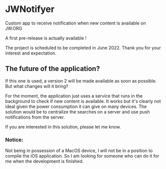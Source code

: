 # JWNotifyer
Custom app to receive notification when new content is available on JW.ORG

A first pre-release is actually available !

The project is scheduled to be completed in June 2022.
Thank you for your interest and expectation.

## The future of the application?

If this one is used, a version 2 will be made available as soon as possible. But what changes will it bring?

For the moment, the application just uses a service that runs in the background to check if new content is available. It works but it's clearly not ideal given the power consumption it can give on many devices. The solution would be to centralize the searches on a server and use push notifications from the server.

If you are interested in this solution, please let me know.

### Notice: 

Not being in possession of a MacOS device, I will not be in a position to compile the iOS application. So I am looking for someone who can do it for me when the development is finished.
